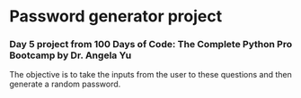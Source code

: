 # Password generator project

### Day 5 project from 100 Days of Code: The Complete Python Pro Bootcamp by Dr. Angela Yu

The objective is to take the inputs from the user to these questions and then generate a random password. 

